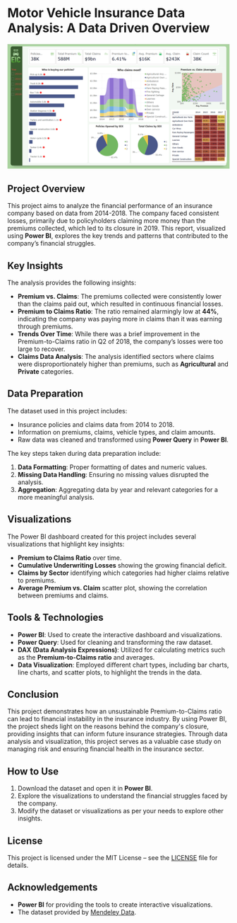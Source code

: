 # Motor Vehicle Insurance Data Analysis: A Data Driven Overview

![insurance-dashboard](https://github.com/tanvirfau/Insurance-Loss-Analysis-A-Data-Driven-Overview/blob/main/insurance-dashboard.png)

## Project Overview
This project aims to analyze the financial performance of an insurance company based on data from 2014-2018. The company faced consistent losses, primarily due to policyholders claiming more money than the premiums collected, which led to its closure in 2019. This report, visualized using **Power BI**, explores the key trends and patterns that contributed to the company’s financial struggles.

## Key Insights
The analysis provides the following insights:
- **Premium vs. Claims**: The premiums collected were consistently lower than the claims paid out, which resulted in continuous financial losses.
- **Premium to Claims Ratio**: The ratio remained alarmingly low at **44%**, indicating the company was paying more in claims than it was earning through premiums.
- **Trends Over Time**: While there was a brief improvement in the Premium-to-Claims ratio in Q2 of 2018, the company’s losses were too large to recover.
- **Claims Data Analysis**: The analysis identified sectors where claims were disproportionately higher than premiums, such as **Agricultural** and **Private** categories.

## Data Preparation
The dataset used in this project includes:
- Insurance policies and claims data from 2014 to 2018.
- Information on premiums, claims, vehicle types, and claim amounts.
- Raw data was cleaned and transformed using **Power Query** in **Power BI**.

The key steps taken during data preparation include:
1. **Data Formatting**: Proper formatting of dates and numeric values.
2. **Missing Data Handling**: Ensuring no missing values disrupted the analysis.
3. **Aggregation**: Aggregating data by year and relevant categories for a more meaningful analysis.

## Visualizations
The Power BI dashboard created for this project includes several visualizations that highlight key insights:
- **Premium to Claims Ratio** over time.
- **Cumulative Underwriting Losses** showing the growing financial deficit.
- **Claims by Sector** identifying which categories had higher claims relative to premiums.
- **Average Premium vs. Claim** scatter plot, showing the correlation between premiums and claims.

## Tools & Technologies
- **Power BI**: Used to create the interactive dashboard and visualizations.
- **Power Query**: Used for cleaning and transforming the raw dataset.
- **DAX (Data Analysis Expressions)**: Utilized for calculating metrics such as the **Premium-to-Claims ratio** and averages.
- **Data Visualization**: Employed different chart types, including bar charts, line charts, and scatter plots, to highlight the trends in the data.

## Conclusion
This project demonstrates how an unsustainable Premium-to-Claims ratio can lead to financial instability in the insurance industry. By using Power BI, the project sheds light on the reasons behind the company's closure, providing insights that can inform future insurance strategies. Through data analysis and visualization, this project serves as a valuable case study on managing risk and ensuring financial health in the insurance sector.

## How to Use
1. Download the dataset and open it in **Power BI**.
2. Explore the visualizations to understand the financial struggles faced by the company.
3. Modify the dataset or visualizations as per your needs to explore other insights.

## License
This project is licensed under the MIT License – see the [LICENSE](LICENSE) file for details.

## Acknowledgements
- **Power BI** for providing the tools to create interactive visualizations.
- The dataset provided by [Mendeley Data](https://data.mendeley.com/datasets/34nfrk36dt/1).
